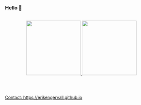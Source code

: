 ### Hello 👋

<br/>

<div align="center">
  <a href="https://github.com/erikengervall">
  <img height="180em" src="https://github-readme-stats.vercel.app/api?username=erikengervall&show_icons=true&theme=dracula&include_all_commits=true&count_private=true"/>
  <img height="180em" src="https://github-readme-stats.vercel.app/api/top-langs/?username=erikengervall&layout=compact&langs_count=7&theme=dracula"/>
</div>

<br/><br/>

Contact: https://erikengervall.github.io

<!--
**erikengervall/erikengervall** is a ✨ _special_ ✨ repository because its `README.md` (this file) appears on your GitHub profile.

Here are some ideas to get you started:

- 🔭 I’m currently working on ...
- 🌱 I’m currently learning ...
- 👯 I’m looking to collaborate on ...
- 🤔 I’m looking for help with ...
- 💬 Ask me about ...
- 📫 How to reach me: ...
- 😄 Pronouns: ...
- ⚡ Fun fact: ...
-->
